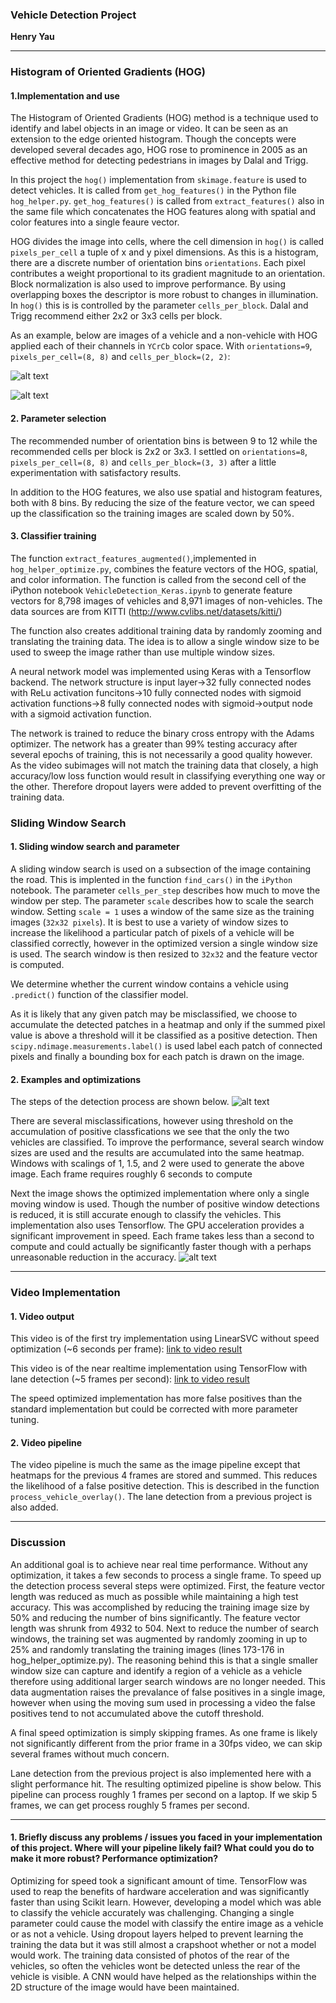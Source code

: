 ### Vehicle Detection Project
**Henry Yau**


[//]: # (Image References)
[image1]: ./writeup_images/car_hog.png
[image2]: ./writeup_images/noncar_hog.png
[image3]: ./writeup_images/vehicle_detection2.png
[image4]: ./writeup_images/vehicle_detection3.png
[image5]: ./writeup_images/bboxes_and_heat.png
[image6]: ./writeup_images/labels_map.png
[image7]: ./writeup_images/output_bboxes.png
[image8]: ./writeup_images/vehicle_detection_fast.png

[video1]: ./project_video.mp4

---

### Histogram of Oriented Gradients (HOG)

#### 1.Implementation and use

The Histogram of Oriented Gradients (HOG) method is a technique used to identify and label objects in an image or video. It can be seen as an extension to the edge oriented histogram. Though the concepts were developed several decades ago, HOG rose to prominence in 2005 as an effective method for detecting pedestrians in images by Dalal and Trigg.

In this project the `hog()` implementation from `skimage.feature` is used to detect vehicles. It is called from `get_hog_features()` in the Python file `hog_helper.py`. `get_hog_features()` is called from `extract_features()` also in the same file which concatenates the HOG features along with spatial and color features into a single feaure vector. 

HOG divides the image into cells, where the cell dimension in `hog()` is called `pixels_per_cell` a tuple of x and y pixel dimensions. As this is a histogram, there are a discrete number of orientation bins `orientations`. Each pixel contributes a weight proportional to its gradient magnitude to an orientation. Block normalization is also used to improve performance. By using overlapping boxes the descriptor is more robust to changes in illumination. In `hog()` this is is controlled by the parameter `cells_per_block`. Dalal and Trigg recommend either 2x2 or 3x3 cells per block. 

As an example, below are images of a vehicle and a non-vehicle with HOG applied each of their channels in `YCrCb` color space. With `orientations=9`, `pixels_per_cell=(8, 8)` and `cells_per_block=(2, 2)`:

![alt text][image1]

![alt text][image2]

#### 2. Parameter selection
The recommended number of orientation bins is between 9 to 12 while the recommended cells per block is 2x2 or 3x3. I settled on
`orientations=8`, `pixels_per_cell=(8, 8)` and `cells_per_block=(3, 3)` after a little experimentation with satisfactory results.

In addition to the HOG features, we also use spatial and histogram features, both with 8 bins. By reducing the size of the feature vector, we can speed up the classification so the training images are scaled down by 50%.

#### 3. Classifier training
The function `extract_features_augmented()`,implemented in `hog_helper_optimize.py`, combines the feature vectors of the HOG, spatial, and color information. The function is called from the second cell of the iPython notebook `VehicleDetection_Keras.ipynb` to generate feature vectors for 8,798 images of vehicles and 8,971 images of non-vehicles. The data sources are from KITTI (http://www.cvlibs.net/datasets/kitti/)

The function also creates additional training data by randomly zooming and translating the training data. The idea is to allow a single window size to be used to sweep the image rather than use multiple window sizes.

A neural network model was implemented using Keras with a Tensorflow backend. The network structure is input layer->32 fully connected nodes with ReLu activation funcitons->10 fully connected nodes with sigmoid activation functions->8 fully connected nodes with sigmoid->output node with a sigmoid activation function.

The network is trained to reduce the binary cross entropy with the Adams optimizer. The network has a greater than 99% testing accuracy after several epochs of training, this is not necessarily a good quality however. As the video subimages will not match the training data that closely, a high accuracy/low loss function would result in classifying everything one way or the other. Therefore dropout layers were added to prevent overfitting of the training data.


### Sliding Window Search

#### 1. Sliding window search and parameter 

A sliding window search is used on a subsection of the image containing the road. This is implented in the function `find_cars()` in the `iPython` notebook. The parameter `cells_per_step` describes how much to move the window per step. The parameter `scale` describes how to scale the search window. Setting `scale = 1` uses a window of the same size as the training images (`32x32 pixels`). It is best to use a variety of window sizes to increase the likelihood a particular patch of pixels of a vehicle will be classified correctly, however in the optimized version a single window size is used. The search window is then resized to `32x32` and the feature vector is computed. 

We determine whether the current window contains a vehicle using `.predict()` function of the classifier model.

As it is likely that any given patch may be misclassified, we choose to accumulate the detected patches in a heatmap and only if the summed pixel value is above a threshold will it be classified as a positive detection. Then  `scipy.ndimage.measurements.label()` is used label each patch of connected pixels and finally a bounding box for each patch is drawn on the image.

#### 2. Examples and optimizations
The steps of the detection process are shown below.
![alt text][image3]

There are several misclassifications, however using threshold on the accumulation of positive classfications we see that the only the two vehicles are classified. To improve the performance, several search window sizes are used and the results are accumulated into the same heatmap. Windows with scalings of 1, 1.5, and 2 were used to generate the above image. Each frame requires roughly 6 seconds to compute

Next the image shows the optimized implementation where only a single moving window is used.  Though the number of positive window detections is reduced, it is still accurate enough to classify the vehicles. This implementation also uses Tensorflow. The GPU acceleration provides a significant improvement in speed. Each frame takes less than a second to compute and could actually be significantly faster though with a perhaps unreasonable reduction in the accuracy.
![alt text][image8]




---

### Video Implementation

#### 1. Video output
This video is of the first try implementation using LinearSVC without speed optimization (~6 seconds per frame):
[link to video result](./output_videos/project_video_output.mp4)


This video is of the near realtime implementation using TensorFlow with lane detection (~5 frames per second):
[link to video result](./output_videos/challenge_video_output.mp4)

The speed optimized implementation has more false positives than the standard implementation but could be corrected with more parameter tuning.

#### 2. Video pipeline
The video pipeline is much the same as the image pipeline except that heatmaps for the previous 4 frames are stored and summed. This reduces the likelihood of a false positive detection. This is described in the function `process_vehicle_overlay()`. The lane detection from a previous project is also added. 

---


### Discussion
An additional goal is to achieve near real time performance. Without any optimization, it takes a few seconds to process a single frame. To speed up the detection process several steps were optimized. First, the feature vector length was reduced as much as possible while maintaining a high test accuracy. This was accomplished by reducing the training image size by 50% and reducing the number of bins significantly. The feature vector length was shrunk from 4932 to 504. Next to reduce the number of search windows, the training set was augmented by randomly zooming in up to 25% and randomly translating the training images (lines 173-176 in hog_helper_optimize.py). The reasoning behind this is that a single smaller window size can capture and identify a region of a vehicle as a vehicle therefore using additional larger search windows are no longer needed. This data augmentation raises the prevalance of false positives in a single image, however when using the moving sum used in processing a video the false positives tend to not accumulated above the cutoff threshold.

A final speed optimization is simply skipping frames. As one frame is likely not significantly different from the prior frame in a 30fps video, we can skip several frames without much concern.

Lane detection from the previous project is also implemented here with a slight performance hit. The resulting optimized pipeline is show below. This pipeline can process roughly 1 frames per second on a laptop. If we skip 5 frames, we can get process roughly 5 frames per second. 



---



#### 1. Briefly discuss any problems / issues you faced in your implementation of this project.  Where will your pipeline likely fail?  What could you do to make it more robust? Performance optimization? 

Optimizing for speed took a significant amount of time. TensorFlow was used to reap the benefits of hardware acceleration and was significantly faster than using Scikit learn. However, developing a model which was able to classify the vehicle accurately was challenging. Changing a single parameter could cause the model with classify the entire image as a vehicle or as not a vehicle. Using dropout layers helped to prevent learning the training the data but it was still almost a crapshoot whether or not a model would work. The training data consisted of photos of the rear of the vehicles, so often the vehicles wont be detected unless the rear of the vehicle is visible. A CNN would have helped as the relationships within the 2D structure of the image would have been maintained. 

